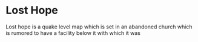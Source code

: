 # Lost Hope 

Lost hope is a quake level map which is set in an abandoned church which is rumored to have a facility below it with which it was 
